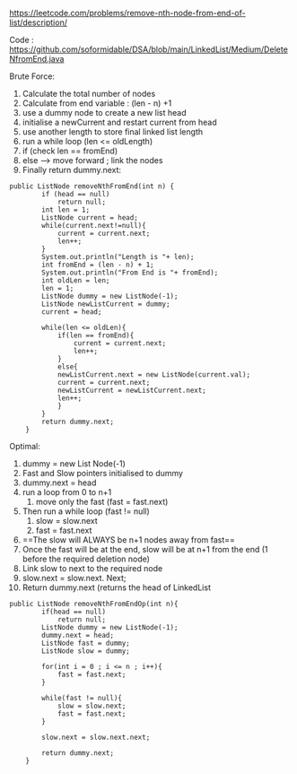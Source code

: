 
https://leetcode.com/problems/remove-nth-node-from-end-of-list/description/

Code : https://github.com/soformidable/DSA/blob/main/LinkedList/Medium/DeleteNfromEnd.java

Brute Force:

1. Calculate the total number of nodes
2. Calculate from end variable : (len - n) +1
3. use a dummy node to create a new list head
4. initialise a newCurrent and restart current from head
5. use another length to store final linked list length
6. run a while loop (len <= oldLength)
7. if (check len == fromEnd)
8. else --> move forward ; link the nodes
9. Finally return dummy.next:

```
public ListNode removeNthFromEnd(int n) {
        if (head == null)
            return null;      
        int len = 1;
        ListNode current = head;
        while(current.next!=null){
            current = current.next;
            len++;
        }
        System.out.println("Length is "+ len);
        int fromEnd = (len - n) + 1;
        System.out.println("From End is "+ fromEnd);
        int oldLen = len;
        len = 1;       
        ListNode dummy = new ListNode(-1);
        ListNode newListCurrent = dummy;
        current = head;

        while(len <= oldLen){
            if(len == fromEnd){
                current = current.next;
                len++;
            }
            else{
            newListCurrent.next = new ListNode(current.val);
            current = current.next;
            newListCurrent = newListCurrent.next;
            len++;
            }
        }
        return dummy.next;
    }

```

Optimal: 

1. dummy = new List Node(-1)
2. Fast and Slow pointers initialised to dummy
3. dummy.next = head
4. run a loop from 0 to n+1
	1. move only the fast (fast = fast.next)
5. Then run a while loop (fast != null) 
	1. slow = slow.next
	2. fast = fast.next
6.  ==The slow will ALWAYS be n+1 nodes away from fast==
7. Once the fast will be at the end, slow will be at n+1 from the end (1 before the required deletion node)
8. Link slow to next to the required node
9. slow.next = slow.next. Next;
10. Return dummy.next (returns the head of LinkedList

```
public ListNode removeNthFromEndOp(int n){
        if(head == null)
            return null;
        ListNode dummy = new ListNode(-1);
        dummy.next = head;
        ListNode fast = dummy;
        ListNode slow = dummy;

        for(int i = 0 ; i <= n ; i++){
            fast = fast.next;
        }

        while(fast != null){
            slow = slow.next;
            fast = fast.next;
        }

        slow.next = slow.next.next;

        return dummy.next;
    }

```




